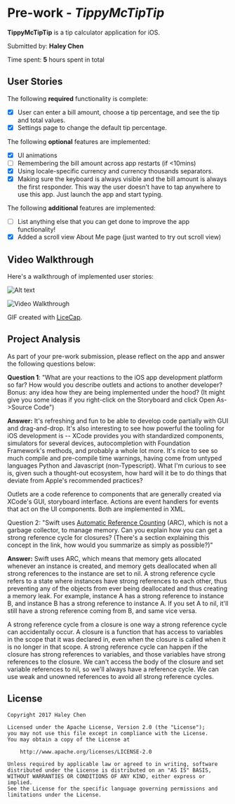 # Pre-work - *TippyMcTipTip*

**TippyMcTipTip** is a tip calculator application for iOS.

Submitted by: **Haley Chen**

Time spent: **5** hours spent in total

## User Stories

The following **required** functionality is complete:

* [x] User can enter a bill amount, choose a tip percentage, and see the tip and total values.
* [x] Settings page to change the default tip percentage.

The following **optional** features are implemented:
* [x] UI animations
* [ ] Remembering the bill amount across app restarts (if <10mins)
* [x] Using locale-specific currency and currency thousands separators.
* [x] Making sure the keyboard is always visible and the bill amount is always the first responder. This way the user doesn't have to tap anywhere to use this app. Just launch the app and start typing.

The following **additional** features are implemented:

- [ ] List anything else that you can get done to improve the app functionality!
- [x] Added a scroll view About Me page (just wanted to try out scroll view)

## Video Walkthrough 

Here's a walkthrough of implemented user stories:

![Alt text](http://full/path/to/img.jpg "Optional title")

<img src='http://i.imgur.com/y7WoEVF.gif' title='Video Walkthrough' width='' alt='Video Walkthrough' />

GIF created with [LiceCap](http://www.cockos.com/licecap/).

## Project Analysis

As part of your pre-work submission, please reflect on the app and answer the following questions below:

**Question 1**: "What are your reactions to the iOS app development platform so far? How would you describe outlets and actions to another developer? Bonus: any idea how they are being implemented under the hood? (It might give you some ideas if you right-click on the Storyboard and click Open As->Source Code")

**Answer:**
It's refreshing and fun to be able to develop code partially with GUI and drag-and-drop. It's also interesting to see how powerful the tooling for iOS development is -- XCode provides you with standardized components, simulators for several devices, autocompletion with Foundation Framework's methods, and probably a whole lot more. It's nice to see so much compile and pre-compile time warnings, having come from untyped languages Python and Javascript (non-Typescript). What I'm curious to see is, given such a thought-out ecosystem, how hard will it be to do things that deviate from Apple's recommended practices?

Outlets are a code reference to components that are generally created via XCode's GUI, storyboard interface. Actions are event handlers for events that act on the UI components. Both are implemented in XML.

Question 2: "Swift uses [Automatic Reference Counting](https://developer.apple.com/library/content/documentation/Swift/Conceptual/Swift_Programming_Language/AutomaticReferenceCounting.html#//apple_ref/doc/uid/TP40014097-CH20-ID49) (ARC), which is not a garbage collector, to manage memory. Can you explain how you can get a strong reference cycle for closures? (There's a section explaining this concept in the link, how would you summarize as simply as possible?)"

**Answer:**
Swift uses ARC, which means that memory gets allocated whenever an instance is created, and memory gets deallocated when all strong references to the instance are set to nil. A strong reference cycle refers to a state where instances have strong references to each other, thus preventing any of the objects from ever being deallocated and thus creating a memory leak. For example, instance A has a strong reference to instance B, and instance B has a strong reference to instance A. If you set A to nil, it'll still have a strong reference coming from B, and same vice versa.

A strong reference cycle from a closure is one way a strong reference cycle can accidentally occur. A closure is a function that has access to variables in the scope that it was declared in, even when the closure is called when it is no longer in that scope. A strong reference cycle can happen if the closure has strong references to variables, and those variables have strong references to the closure. We can't access the body of the closure and set variable references to nil, so we'll always have a reference cycle. We can use weak and unowned references to avoid all strong reference cycles.


## License

    Copyright 2017 Haley Chen

    Licensed under the Apache License, Version 2.0 (the "License");
    you may not use this file except in compliance with the License.
    You may obtain a copy of the License at

        http://www.apache.org/licenses/LICENSE-2.0

    Unless required by applicable law or agreed to in writing, software
    distributed under the License is distributed on an "AS IS" BASIS,
    WITHOUT WARRANTIES OR CONDITIONS OF ANY KIND, either express or implied.
    See the License for the specific language governing permissions and
    limitations under the License.
